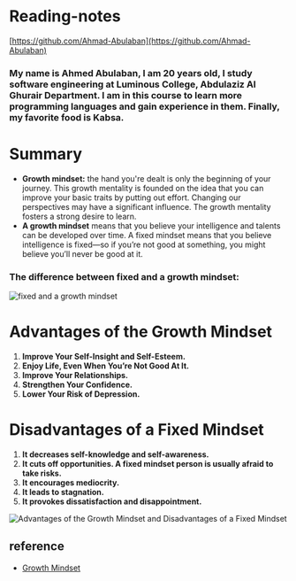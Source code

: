 # Reading-notes


[https://github.com/Ahmad-Abulaban](https://github.com/Ahmad-Abulaban)

### My name is Ahmed Abulaban, I am 20 years old, I study software engineering at Luminous College, Abdulaziz Al Ghurair Department. I am in this course to learn more programming languages and gain experience in them. Finally, my favorite food is Kabsa.

# Summary

- **Growth mindset:** the hand you're dealt is only the beginning of your journey. This growth mentality is founded on the idea that you can improve your basic traits by putting out effort. Changing our perspectives may have a significant influence. The growth mentality fosters a strong desire to learn.
- **A growth mindset** means that you believe your intelligence and talents can be developed over time. A fixed mindset means that you believe intelligence is fixed—so if you’re not good at something, you might believe you’ll never be good at it.



### The difference between fixed and a growth mindset:

![fixed and a growth mindset](https://assets.website-files.com/5e61c61d7b1e830be9d1c47a/5f6d8ebab07a96ab7f5feebf_Growth%20vs%20Fixed%20Mindset%20Infographic.png)


# Advantages of the Growth Mindset

1. **Improve Your Self-Insight and Self-Esteem.**
2. **Enjoy Life, Even When You’re Not Good At It.**
3. **Improve Your Relationships.**
4. **Strengthen Your Confidence.**
5. **Lower Your Risk of Depression.**


# Disadvantages of a Fixed Mindset

1. **It decreases self-knowledge and self-awareness.**
2. **It cuts off opportunities. A fixed mindset person is usually afraid to take risks.**
3. **It encourages mediocrity.**
4. **It leads to stagnation.**
5. **It provokes dissatisfaction and disappointment.**

![Advantages of the Growth Mindset and Disadvantages of a Fixed Mindset](https://qph.fs.quoracdn.net/main-qimg-ce6c044dec4eda758c4796e2d9af96fb.webp)


## reference

- [Growth Mindset](https://www.atlassian.com/blog/inside-atlassian/growth-mindset)
